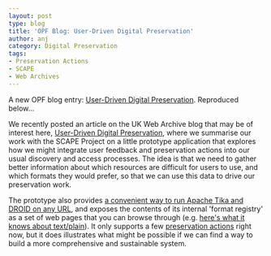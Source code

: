 ```yaml
---
layout: post
type: blog
title: 'OPF Blog: User-Driven Digital Preservation'
author: anj
category: Digital Preservation
tags:
- Preservation Actions
- SCAPE
- Web Archives
---
```

<p>
A new OPF blog entry: <a href="http://openpreservation.org/knowledge/blogs/2014/08/28/user-driven-digital-preservation/">User-Driven Digital Preservation</a>. Reproduced below...
</p>
<!--break-->

<p>We recently posted an article on the UK Web Archive blog that may be of interest here, <a class="external" href="http://britishlibrary.typepad.co.uk/webarchive/2014/08/user-driven-digital-preservation-with-interject.html">User-Driven Digital Preservation</a>, where we summarise our work with the SCAPE Project on a little prototype application that explores how we might integrate user feedback and preservation actions into our usual discovery and access processes. The idea is that we need to gather better information about which resources are difficult for users to use, and which formats they would prefer, so that we can use this data to drive our preservation work.</p>
<p>The prototype also provides <a class="external" href="http://www.webarchive.org.uk/interject/inspect/">a convenient way to run Apache Tika and DROID on any URL</a>, and exposes the contents of its internal 'format registry' as a set of web pages that you can browse through (e.g. <a class="external" href="http://www.webarchive.org.uk/interject/types/text/plain">here's what it knows about text/plain</a>). It only supports a few <a class="external" href="http://www.webarchive.org.uk/interject/actions/">preservation actions</a> right now, but it does illustrates what might be possible if we can find a way to build a more comprehensive and sustainable system.</p>
